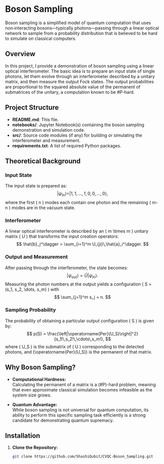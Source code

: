 # Boson Sampling

Boson sampling is a simplified model of quantum computation that uses non‐interacting bosons—typically photons—passing through a linear optical network to sample from a probability distribution that is believed to be hard to simulate on classical computers.

## Overview

In this project, I provide a demonstration of boson sampling using a linear optical interferometer. The basic idea is to prepare an input state of single photons, let them evolve through an interferometer described by a unitary matrix, and then measure the output Fock states. The output probabilities are proportional to the squared absolute value of the permanent of submatrices of the unitary, a computation known to be #P-hard.

## Project Structure

- **README.md**: This file.
- **notebooks/**: Jupyter Notebook(s) containing the boson sampling demonstration and simulation code.
- **src/**: Source code modules (if any) for building or simulating the interferometer and measurement.
- **requirements.txt**: A list of required Python packages.

## Theoretical Background

### Input State

The input state is prepared as:
$$
|\psi_{\text{in}}\rangle = |1,1,\dots,1,0,0,\dots,0\rangle,
$$
where the first \( n \) modes each contain one photon and the remaining \( m-n \) modes are in the vacuum state.

### Interferometer

A linear optical interferometer is described by an \( m \times m \) unitary matrix \( U \) that transforms the input creation operators:
$$
\hat{b}_j^\dagger = \sum_{i=1}^m U_{ji}\,\hat{a}_i^\dagger.
$$

### Output and Measurement

After passing through the interferometer, the state becomes:
$$
|\psi_{\text{out}}\rangle = \hat{U}|\psi_{\text{in}}\rangle.
$$
Measuring the photon numbers at the output yields a configuration \( S = (s_1, s_2, \dots, s_m) \) with
$$
\sum_{j=1}^m s_j = n.
$$

### Sampling Probability

The probability of obtaining a particular output configuration \( S \) is given by:
$$
p(S) = \frac{\left|\operatorname{Per}(U_S)\right|^2}{s_1!\,s_2!\,\cdots\,s_m!},
$$
where \( U_S \) is the submatrix of \( U \) corresponding to the detected photons, and \(\operatorname{Per}(U_S)\) is the permanent of that matrix.

## Why Boson Sampling?

- **Computational Hardness:**  
  Calculating the permanent of a matrix is a \(\#P\)-hard problem, meaning that even approximate classical simulation becomes infeasible as the system size grows.

- **Quantum Advantage:**  
  While boson sampling is not universal for quantum computation, its ability to perform this specific sampling task efficiently is a strong candidate for demonstrating quantum supremacy.

## Installation

1. **Clone the Repository:**

   ```bash
   git clone https://github.com/ShashiQubit/CVQC-Boson_Sampling.git
  
